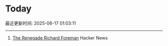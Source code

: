 # Today

最近更新时间: 2025-06-17 01:03:11

--- 
1. [The Renegade Richard Foreman](https://yalereview.org/article/jennifer-krasinski-richard-foreman) Hacker News
